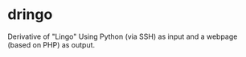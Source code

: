 # dringo
Derivative of "Lingo"
Using Python (via SSH) as input and a webpage (based on PHP) as output. 
